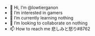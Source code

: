 - 👋 Hi, I’m @lowtierganon
- 👀 I’m interested in gamers
- 🌱 I’m currently learning nothing
- 💞️ I’m looking to collaborate on nothing
- 📫 How to reach me 悲しみと怒り#8762

<!---
lowtierganon/lowtierganon is a ✨ special ✨ repository because its `README.md` (this file) appears on your GitHub profile.
You can click the Preview link to take a look at your changes.
--->
